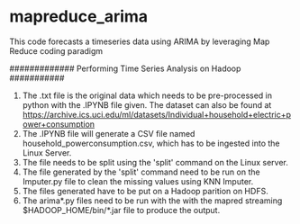 # mapreduce_arima
This code forecasts a timeseries data using ARIMA by leveraging Map Reduce coding paradigm



############# Performing Time Series Analysis on Hadoop ###########

1. The .txt file is the original data which needs to be pre-processed in python with the .IPYNB file given. The dataset can also be found at https://archive.ics.uci.edu/ml/datasets/Individual+household+electric+power+consumption
2. The .IPYNB file will generate a CSV file named household_powerconsumption.csv, which has to be ingested into the Linux Server.
3. The file needs to be split using the 'split' command on the Linux server.
4. The file generated by the 'split' command need to be run on the Imputer.py file to clean the missing values using KNN Imputer.
5. The files generated have to be put on a Hadoop parition on HDFS.
6. The arima*.py files need to be run with the with the mapred streaming $HADOOP_HOME/bin/*.jar file to produce the output.
